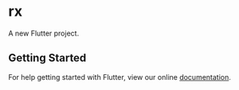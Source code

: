 # rx

A new Flutter project.

## Getting Started

For help getting started with Flutter, view our online
[documentation](https://flutter.io/).
